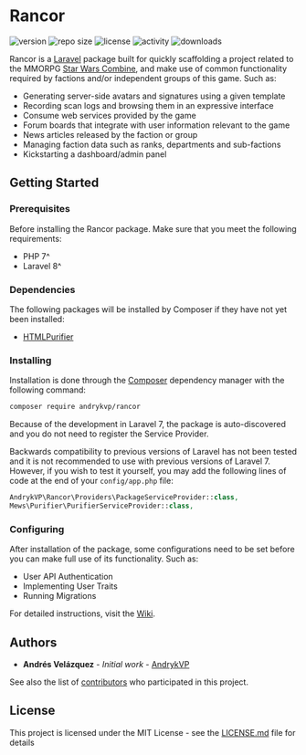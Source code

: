 # Rancor
![version](https://img.shields.io/github/v/release/andrykvp/rancor?color=orange) ![repo size](https://img.shields.io/github/repo-size/AndrykVP/Rancor) ![license](https://img.shields.io/github/license/AndrykVP/Rancor) ![activity](https://img.shields.io/github/last-commit/AndrykVP/Rancor) ![downloads](https://img.shields.io/packagist/dt/andrykvp/rancor)

Rancor is a [Laravel](http://www.laravel.com) package built for quickly scaffolding a project related to the MMORPG [Star Wars Combine](http://www.swcombine.com), and make use of common functionality required by factions and/or independent groups of this game. Such as:

- Generating server-side avatars and signatures using a given template
- Recording scan logs and browsing them in an expressive interface
- Consume web services provided by the game
- Forum boards that integrate with user information relevant to the game
- News articles released by the faction or group
- Managing faction data such as ranks, departments and sub-factions
- Kickstarting a dashboard/admin panel

## Getting Started
### Prerequisites

Before installing the Rancor package. Make sure that you meet the following requirements:

- PHP 7^
- Laravel 8^

### Dependencies

The following packages will be installed by Composer if they have not yet been installed:

- [HTMLPurifier](https://github.com/mewebstudio/Purifier)

### Installing

Installation is done through the [Composer](https://getcomposer.org/) dependency manager with the following command:

```bash
composer require andrykvp/rancor
```

Because of the development in Laravel 7, the package is auto-discovered and you do not need to register the Service Provider.

Backwards compatibility to previous versions of Laravel has not been tested and it is not recommended to use with previous versions of Laravel 7. However, if you wish to test it yourself, you may add the following lines of code at the end of your `config/app.php` file:

```php
AndrykVP\Rancor\Providers\PackageServiceProvider::class,
Mews\Purifier\PurifierServiceProvider::class,
```

### Configuring

After installation of the package, some configurations need to be set before you can make full use of its functionality. Such as:

- User API Authentication
- Implementing User Traits
- Running Migrations

For detailed instructions, visit the [Wiki](https://github.com/AndrykVP/Rancor/wiki). 

## Authors

* **Andrés Velázquez** - *Initial work* - [AndrykVP](https://github.com/AndrykVP)

See also the list of [contributors](https://github.com/AndrykVP/Rancor/graphs/contributors) who participated in this project.

## License

This project is licensed under the MIT License - see the [LICENSE.md](LICENSE.md) file for details
